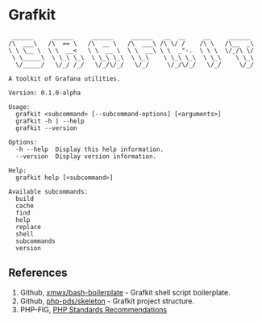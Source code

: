 # Grafkit
```
 ______     ______     ______     ______   __  __     __     ______
/\  ___\   /\  == \   /\  __ \   /\  ___\ /\ \/ /    /\ \   /\__  _\
\ \ \__ \  \ \  __<   \ \  __ \  \ \  __\ \ \  _"-.  \ \ \  \/_/\ \/
 \ \_____\  \ \_\ \_\  \ \_\ \_\  \ \_\    \ \_\ \_\  \ \_\    \ \_\
  \/_____/   \/_/ /_/   \/_/\/_/   \/_/     \/_/\/_/   \/_/     \/_/

A toolkit of Grafana utilities.

Version: 0.1.0-alpha

Usage:
  grafkit <subcommand> [--subcommand-options] [<arguments>]
  grafkit -h | --help
  grafkit --version

Options:
  -h --help  Display this help information.
  --version  Display version information.

Help:
  grafkit help [<subcommand>]

Available subcommands:
  build
  cache
  find
  help
  replace
  shell
  subcommands
  version
```

## References
1. Github, [xmwx/bash-boilerplate](https://github.com/xwmx/bash-boilerplate) - Grafkit shell script boilerplate.
2. Github, [php-pds/skeleton](https://github.com/php-pds/skeleton) - Grafkit project structure.
3. PHP-FIG, [PHP Standards Recommendations](https://www.php-fig.org/psr/)